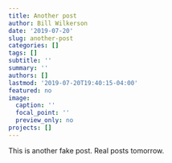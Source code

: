 ```yaml
---
title: Another post
author: Bill Wilkerson
date: '2019-07-20'
slug: another-post
categories: []
tags: []
subtitle: ''
summary: ''
authors: []
lastmod: '2019-07-20T19:40:15-04:00'
featured: no
image:
  caption: ''
  focal_point: ''
  preview_only: no
projects: []
---
```

This is another fake post. Real posts tomorrow. 
